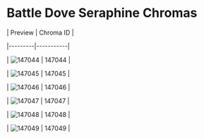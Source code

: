 # Battle Dove Seraphine Chromas


| Preview | Chroma ID |

|---------|-----------|

| ![147044](https://raw.communitydragon.org/latest/plugins/rcp-be-lol-game-data/global/default/v1/champion-chroma-images/147/147044.png) | 147044 |

| ![147045](https://raw.communitydragon.org/latest/plugins/rcp-be-lol-game-data/global/default/v1/champion-chroma-images/147/147045.png) | 147045 |

| ![147046](https://raw.communitydragon.org/latest/plugins/rcp-be-lol-game-data/global/default/v1/champion-chroma-images/147/147046.png) | 147046 |

| ![147047](https://raw.communitydragon.org/latest/plugins/rcp-be-lol-game-data/global/default/v1/champion-chroma-images/147/147047.png) | 147047 |

| ![147048](https://raw.communitydragon.org/latest/plugins/rcp-be-lol-game-data/global/default/v1/champion-chroma-images/147/147048.png) | 147048 |

| ![147049](https://raw.communitydragon.org/latest/plugins/rcp-be-lol-game-data/global/default/v1/champion-chroma-images/147/147049.png) | 147049 |